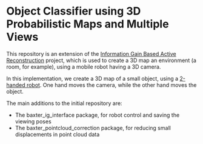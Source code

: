 Object Classifier using 3D Probabilistic Maps and Multiple Views
================================================================

This repository is an extension of the [Information Gain Based Active Reconstruction](https://github.com/uzh-rpg/rpg_ig_active_reconstruction) project, which is used to create a 3D map an environment (a room, for example), using a mobile robot having a 3D camera.

In this implementation, we create a 3D map of a small object, using a [2-handed robot](http://www.rethinkrobotics.com/baxter/). One  hand moves the camera, while the other hand moves the object.

The main additions to the initial repository are:
- The baxter_ig_interface package, for robot control and saving the viewing poses
- The baxter_pointcloud_correction package, for reducing small displacements in point cloud data
